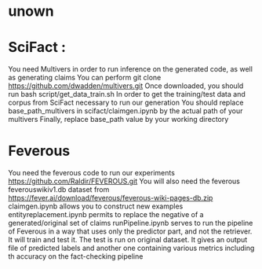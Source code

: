 # unown

# SciFact :
You need Multivers in order to run inference on the generated code, as well as generating claims
You can perform
git clone https://github.com/dwadden/multivers.git
Once downloaded, you should run
bash script/get_data_train.sh
In order to get the training/test data and corpus from SciFact necessary to run our generation
You should replace base_path_multivers in scifact/claimgen.ipynb by the actual path of your multivers
Finally, replace base_path value by your working directory



# Feverous
You need the feverous code to run our experiments https://github.com/Raldir/FEVEROUS.git
You will also need the feverous feverouswikiv1.db dataset from https://fever.ai/download/feverous/feverous-wiki-pages-db.zip
claimgen.ipynb allows you to construct new examples
entityreplacement.ipynb permits to replace the negative of a generated/original set of claims
runPipeline.ipynb serves to run the pipeline of Feverous in a way that uses only the predictor part, and not the retriever. It will train and test it. The test is run on original dataset. It gives an output file of predicted labels and another one containing various metrics including th accuracy on the fact-checking pipeline

